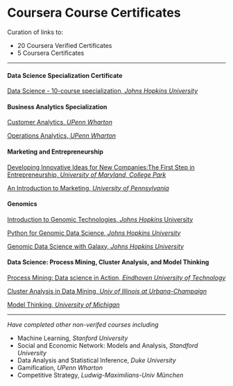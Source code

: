 # Coursera Course Certificates

Curation of links to:

* 20 Coursera Verified Certificates
* 5 Coursera Certificates

---------

#### Data Science Specialization Certificate

[Data Science - 10-course specialization, *Johns Hopkins University*](https://www.coursera.org/account/accomplishments/specialization/W4TQ6C35Z64F)

#### Business Analytics Specialization

[Customer Analytics, *UPenn Wharton*](https://www.coursera.org/account/accomplishments/records/VTRHNQ69DRLM)

[Operations Analytics, *UPenn Wharton*](https://www.coursera.org/account/accomplishments/records/TE3JD3XRFUDP)

#### Marketing and Entrepreneurship

[Developing Innovative Ideas for New Companies:The First Step in Entrepreneurship, *University of Maryland, College Park*](https://www.coursera.org/account/accomplishments/records/Dhju9svD7BCem6fQ)

[An Introduction to Marketing, *University of Pennsylvania*](https://www.coursera.org/account/accomplishments/records/fgdtDAkrrGQgGbeF)

#### Genomics

[Introduction to Genomic Technologies, *Johns Hopkins* University](https://www.coursera.org/account/accomplishments/records/RvRtQpSGN5DjGmzb)

[Python for Genomic Data Science, *Johns Hopkins University*](https://www.coursera.org/account/accomplishments/records/24xRABHJrHtzZghm)

[Genomic Data Science with Galaxy, *Johns Hopkins University*](https://www.coursera.org/account/accomplishments/records/7X2ndyGSnhGYZNYq)

#### Data Science: Process Mining, Cluster Analysis, and Model Thinking

[Process Mining: Data science in Action, *Eindhoven University of Technology*](https://www.coursera.org/account/accomplishments/records/p5T5GqBh4Dj5ebVx)

[Cluster Analysis in Data Mining, *Univ of Illinois at Urbana-Champaign*](https://www.coursera.org/account/accomplishments/records/xV8yJHMW2dzgwqqE)

[Model Thinking, *University of Michigan*](https://www.coursera.org/account/accomplishments/records/m9euTESr2x7ccVpa)

------

*Have completed other non-verifed courses including*

* Machine Learning, *Stanford University*
* Social and Economic Network: Models and Analysis, *Standford University*
* Data Analysis and Statistical Inference, *Duke University*
* Gamification, *UPenn Wharton*
* Competitive Strategy, *Ludwig-Maximilians-Univ München*
